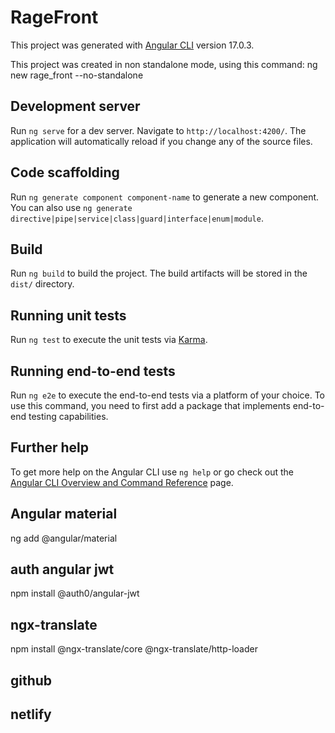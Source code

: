 # RageFront

This project was generated with [Angular CLI](https://github.com/angular/angular-cli) version 17.0.3.

This project was created in non standalone mode, using this command:
ng new rage_front --no-standalone

## Development server

Run `ng serve` for a dev server. Navigate to `http://localhost:4200/`. The application will automatically reload if you change any of the source files.

## Code scaffolding

Run `ng generate component component-name` to generate a new component. You can also use `ng generate directive|pipe|service|class|guard|interface|enum|module`.

## Build

Run `ng build` to build the project. The build artifacts will be stored in the `dist/` directory.

## Running unit tests

Run `ng test` to execute the unit tests via [Karma](https://karma-runner.github.io).

## Running end-to-end tests

Run `ng e2e` to execute the end-to-end tests via a platform of your choice. To use this command, you need to first add a package that implements end-to-end testing capabilities.

## Further help

To get more help on the Angular CLI use `ng help` or go check out the [Angular CLI Overview and Command Reference](https://angular.io/cli) page.

## Angular material
ng add @angular/material

## auth angular jwt
npm install @auth0/angular-jwt

## ngx-translate

npm install @ngx-translate/core @ngx-translate/http-loader

## github

## netlify

